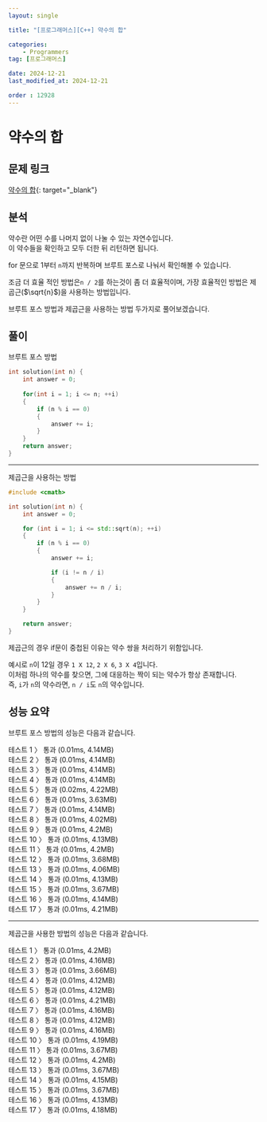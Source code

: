 ```yaml
---
layout: single

title: "[프로그래머스][C++] 약수의 합"

categories:
    - Programmers
tag: [프로그래머스]

date: 2024-12-21
last_modified_at: 2024-12-21

order : 12928
---
```


# 약수의 합

## 문제 링크

[약수의 합](https://school.programmers.co.kr/learn/courses/30/lessons/12928){: target="_blank"}

## 분석

약수란 어떤 수를 나머지 없이 나눌 수 있는 자연수입니다.  
이 약수들을 확인하고 모두 더한 뒤 리턴하면 됩니다.

for 문으로 1부터 `n`까지 반복하며 브루트 포스로 나눠서 확인해볼 수 있습니다.

조금 더 효율 적인 방법은``n / 2``를 하는것이 좀 더 효율적이며, 가장 효율적인 방법은 제곱근($\sqrt{n}$)을 사용하는 방법입니다.

브루트 포스 방법과 제곱근을 사용하는 방법 두가지로 풀어보겠습니다.

## 풀이

브루트 포스 방법

```cpp
int solution(int n) {
    int answer = 0;
    
    for(int i = 1; i <= n; ++i)
    {
        if (n % i == 0)
        {
            answer += i;
        }
    }
    return answer;
}
```

---

제곱근을 사용하는 방법

```cpp
#include <cmath>

int solution(int n) {
    int answer = 0;

    for (int i = 1; i <= std::sqrt(n); ++i)
    {
        if (n % i == 0)
        {
            answer += i;

            if (i != n / i)
            {
                answer += n / i;
            }
        }
    }

    return answer;
}
```

제곱근의 경우 if문이 중첩된 이유는 약수 쌍을 처리하기 위함입니다.

예시로 `n`이 12일 경우 ``1 X 12``, ``2 X 6``, ``3 X 4``입니다.  
이처럼 하나의 약수를 찾으면, 그에 대응하는 짝이 되는 약수가 항상 존재합니다.  
즉, `i`가 `n`의 약수라면, ``n / i``도 `n`의 약수입니다.

## 성능 요약

브루트 포스 방법의 성능은 다음과 같습니다.

테스트 1 〉	통과 (0.01ms, 4.14MB)  
테스트 2 〉	통과 (0.01ms, 4.14MB)  
테스트 3 〉	통과 (0.01ms, 4.14MB)  
테스트 4 〉	통과 (0.01ms, 4.14MB)  
테스트 5 〉	통과 (0.02ms, 4.22MB)  
테스트 6 〉	통과 (0.01ms, 3.63MB)  
테스트 7 〉	통과 (0.01ms, 4.14MB)  
테스트 8 〉	통과 (0.01ms, 4.02MB)  
테스트 9 〉	통과 (0.01ms, 4.2MB)  
테스트 10 〉 통과 (0.01ms, 4.13MB)  
테스트 11 〉 통과 (0.01ms, 4.2MB)  
테스트 12 〉 통과 (0.01ms, 3.68MB)  
테스트 13 〉 통과 (0.01ms, 4.06MB)  
테스트 14 〉 통과 (0.01ms, 4.13MB)  
테스트 15 〉 통과 (0.01ms, 3.67MB)  
테스트 16 〉 통과 (0.01ms, 4.14MB)  
테스트 17 〉 통과 (0.01ms, 4.21MB)

---

제곱근을 사용한 방법의 성능은 다음과 같습니다.

테스트 1 〉	통과 (0.01ms, 4.2MB)  
테스트 2 〉	통과 (0.01ms, 4.16MB)  
테스트 3 〉	통과 (0.01ms, 3.66MB)  
테스트 4 〉	통과 (0.01ms, 4.12MB)  
테스트 5 〉	통과 (0.01ms, 4.12MB)  
테스트 6 〉	통과 (0.01ms, 4.21MB)  
테스트 7 〉	통과 (0.01ms, 4.16MB)  
테스트 8 〉	통과 (0.01ms, 4.12MB)  
테스트 9 〉	통과 (0.01ms, 4.16MB)  
테스트 10 〉 통과 (0.01ms, 4.19MB)  
테스트 11 〉 통과 (0.01ms, 3.67MB)  
테스트 12 〉 통과 (0.01ms, 4.2MB)  
테스트 13 〉 통과 (0.01ms, 3.67MB)  
테스트 14 〉 통과 (0.01ms, 4.15MB)  
테스트 15 〉 통과 (0.01ms, 3.67MB)  
테스트 16 〉 통과 (0.01ms, 4.13MB)  
테스트 17 〉 통과 (0.01ms, 4.18MB)
